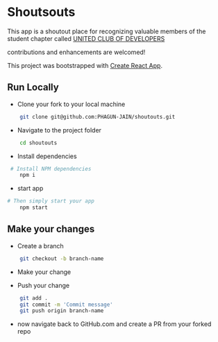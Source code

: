 # Shoutsouts

This app is a shoutout place for recognizing valuable members of the student chapter called [UNITED CLUB OF DEVELOPERS](https://ucdupes.org/)

contributions and enhancements are welcomed!

This project was bootstrapped with [Create React App](https://github.com/facebook/create-react-app).

## Run Locally

- Clone your fork to your local machine

```bash
    git clone git@github.com:PHAGUN-JAIN/shoutouts.git
```

- Navigate to the project folder

```bash
    cd shoutouts
```

- Install dependencies

```bash
 # Install NPM dependencies
    npm i
```

- start app

```bash
# Then simply start your app
    npm start
```

## Make your changes

- Create a branch

```bash
    git checkout -b branch-name
```

- Make your change

- Push your change

```bash
    git add .
    git commit -m 'Commit message'
    git push origin branch-name
```

- now navigate back to GitHub.com and create a PR from your forked repo
